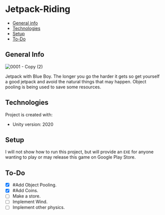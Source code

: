# Jetpack-Riding

* [General info](#general-info)
* [Technologies](#technologies)
* [Setup](#setup)
* [To-Do](#to-do)

## General Info

![0001 - Copy (2)](https://user-images.githubusercontent.com/64388455/139613141-f42b1588-20c5-418b-8c04-32503b14300a.png)

Jetpack with Blue Boy. The longer you go the harder it gets so get yourself a good jetpack and avoid the natural things that may happen. Object pooling is being used to save some resources.

## Technologies
Project is created with:
* Unity version: 2020
	
## Setup
I will not show how to run this project, but will provide an `EXE` for anyone wanting to play or may release this game on Google Play Store.

## To-Do
- [x] #Add Object Pooling.
- [x] #Add Coins.
- [ ] Make a store.
- [ ] Implement Wind.
- [ ] Implement other physics.
